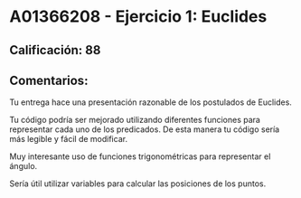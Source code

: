 # A01366208 - Ejercicio 1: Euclides

## **Calificación**: 88

## **Comentarios**:

Tu entrega hace una presentación razonable de los postulados de Euclides.

Tu código podría ser mejorado utilizando diferentes funciones para representar cada uno de los predicados. De esta manera tu código sería más legible y fácil de modificar.

Muy interesante uso de funciones trigonométricas para representar el ángulo.

Sería útil utilizar variables para calcular las posiciones de los puntos.